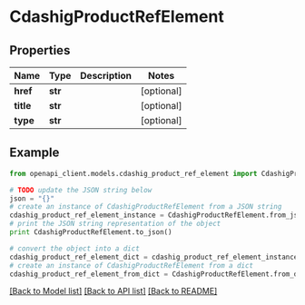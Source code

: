# CdashigProductRefElement


## Properties
Name | Type | Description | Notes
------------ | ------------- | ------------- | -------------
**href** | **str** |  | [optional] 
**title** | **str** |  | [optional] 
**type** | **str** |  | [optional] 

## Example

```python
from openapi_client.models.cdashig_product_ref_element import CdashigProductRefElement

# TODO update the JSON string below
json = "{}"
# create an instance of CdashigProductRefElement from a JSON string
cdashig_product_ref_element_instance = CdashigProductRefElement.from_json(json)
# print the JSON string representation of the object
print CdashigProductRefElement.to_json()

# convert the object into a dict
cdashig_product_ref_element_dict = cdashig_product_ref_element_instance.to_dict()
# create an instance of CdashigProductRefElement from a dict
cdashig_product_ref_element_from_dict = CdashigProductRefElement.from_dict(cdashig_product_ref_element_dict)
```
[[Back to Model list]](../README.md#documentation-for-models) [[Back to API list]](../README.md#documentation-for-api-endpoints) [[Back to README]](../README.md)


